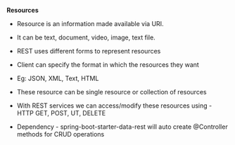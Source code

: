 **Resources**

* Resource is an information made available via URI.
* It can be text, document, video, image, text file.
* REST uses different forms to represent resources
* Client can specify the format in which the resources they want
* Eg: JSON, XML, Text, HTML
* These resource can be single resource or collection of resources
* With REST services we can access/modify these resources using - HTTP GET, POST, UT, DELETE


* Dependency - spring-boot-starter-data-rest will auto create @Controller methods for CRUD operations